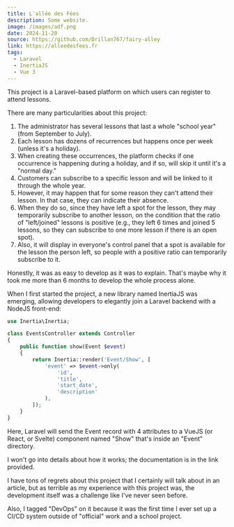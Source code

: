 ```yaml
---
title: L'allée des Fées
description: Some website.
image: /images/adf.png
date: 2024-11-20
source: https://github.com/Drillan767/fairy-alley
link: https://alleedesfees.fr
tags:
  - Laravel
  - InertiaJS
  - Vue 3
---
```


This project is a Laravel-based platform on which users can register to attend lessons.

There are many particularities about this project:

1. The administrator has several lessons that last a whole "school year" (from September to July).
2. Each lesson has dozens of recurrences but happens once per week (unless it's a holiday).
3. When creating these occurrences, the platform checks if one occurrence is happening during a holiday, and if so, will skip it until it's a "normal day."
4. Customers can subscribe to a specific lesson and will be linked to it through the whole year.
5. However, it may happen that for some reason they can't attend their lesson. In that case, they can indicate their absence.
6. When they do so, since they have left a spot for the lesson, they may temporarily subscribe to another lesson, on the condition that the ratio of "left/joined" lessons is positive (e.g., they left 6 times and joined 5 lessons, so they can subscribe to one more lesson if there is an open spot).
7. Also, it will display in everyone's control panel that a spot is available for the lesson the person left, so people with a positive ratio can temporarily subscribe to it.

Honestly, it was as easy to develop as it was to explain. That's maybe why it took me more than 6 months to develop the whole process alone.

When I first started the project, a new library named InertiaJS was emerging, allowing developers to elegantly join a Laravel backend with a NodeJS front-end:

```php
use Inertia\Inertia;

class EventsController extends Controller
{
    public function show(Event $event)
    {
        return Inertia::render('Event/Show', [
            'event' => $event->only(
                'id',
                'title',
                'start_date',
                'description'
            ),
        ]);
    }
}

```

Here, Laravel will send the Event record with 4 attributes to a VueJS (or React, or Svelte) component named "Show" that's inside an "Event" directory.

I won't go into details about how it works; the documentation is in the link provided.

I have tons of regrets about this project that I certainly will talk about in an article, but as terrible as my experience with this project was, the development itself was a challenge like I've never seen before.

Also, I tagged "DevOps" on it because it was the first time I ever set up a CI/CD system outside of "official" work and a school project.
